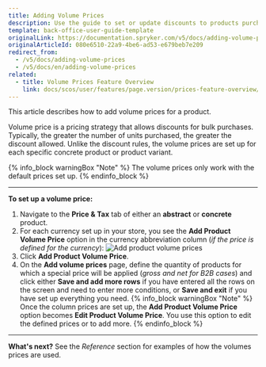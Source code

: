 ```yaml
---
title: Adding Volume Prices
description: Use the guide to set or update discounts to products purchased in bulk from the Back Office.
template: back-office-user-guide-template
originalLink: https://documentation.spryker.com/v5/docs/adding-volume-prices
originalArticleId: 080e6510-22a9-4be6-ad53-e679beb7e209
redirect_from:
  - /v5/docs/adding-volume-prices
  - /v5/docs/en/adding-volume-prices
related:
  - title: Volume Prices Feature Overview
    link: docs/scos/user/features/page.version/prices-feature-overview/volume-prices-overview.html
---
```


This article describes how to add volume prices for a product.

Volume price is a pricing strategy that allows discounts for bulk purchases. Typically, the greater the number of units purchased, the greater the discount allowed. 
Unlike the discount rules, the volume prices are set up for each specific concrete product or product variant.

{% info_block warningBox "Note" %}
The volume prices only work with the default prices set up.
{% endinfo_block %}
***
**To set up a volume price:**
1. Navigate to the **Price & Tax** tab of either an **abstract** or **concrete** product.
2. For each currency set up in your store, you see the **Add Product Volume Price** option in the currency abbreviation column (_if the price is defined for the currency_):
    ![Add product volume prices](https://spryker.s3.eu-central-1.amazonaws.com/docs/User+Guides/Back+Office+User+Guides/Products/Products/Managing+products/Adding+Volume+Prices/add-product-volume-price.png) 
3. Click **Add Product Volume Price**.
4. On the **Add volume prices** page, define the quantity of products for which a special price will be applied (_gross and net for B2B cases_)  and click either **Save and add more rows** if you have entered all the rows on the screen and need to enter more conditions, or **Save and exit** if you have set up everything you need.
{% info_block warningBox "Note" %}
Once the column prices are set up, the **Add Product Volume Price** option becomes **Edit Product Volume Price**. You use this option to edit the defined prices or to add more.
{% endinfo_block %}
***
**What's next?**
See the _Reference_ section for examples of how the volumes prices are used.
